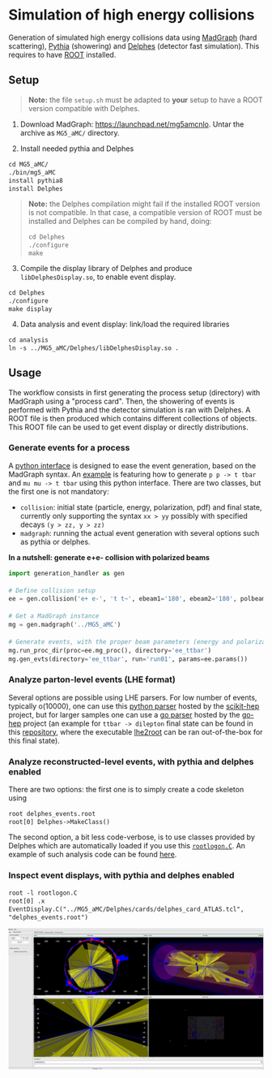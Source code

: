 # Simulation of high energy collisions

Generation of simulated high energy collisions data using
[MadGraph](https://launchpad.net/mg5amcnlo) (hard scattering),
[Pythia](http://home.thep.lu.se/~torbjorn/Pythia.html) (showering)
and [Delphes](https://github.com/delphes/delphes) (detector fast simulation).
This requires to have [ROOT](https://root.cern/) installed.


## Setup

> **Note:** the file `setup.sh` must be adapted to **your** setup to have a ROOT version compatible with Delphes. 

1. Download MadGraph: https://launchpad.net/mg5amcnlo. Untar the archive as `MG5_aMC/` directory.

2. Install needed pythia and Delphes
```
cd MG5_aMC/
./bin/mg5_aMC
install pythia8
install Delphes
```

> **Note:** the Delphes compilation might fail if the installed ROOT version is not compatible.
> In that case, a compatible version of ROOT must be installed and Delphes can be compiled by hand,
> doing:
> ```
> cd Delphes
> ./configure
> make
> ```

3. Compile the display library of Delphes and produce `libDelphesDisplay.so`, to enable event display.
```
cd Delphes
./configure
make display
```

4. Data analysis and event display: link/load the required libraries
```
cd analysis
ln -s ../MG5_aMC/Delphes/libDelphesDisplay.so .
```


## Usage

The workflow consists in first generating the process setup (directory) with MadGraph
using a "process card". Then, the showering of events is performed with Pythia and
the detector simulation is ran with Delphes. A ROOT file is then produced which contains
different collections of objects. This ROOT file can be used to get event display or
directly distributions.

### Generate events for a process

A [python interface](generate/generation_handler.py) is designed to ease the event generation, based
on the MadGraph syntax. An [example](generate/example.py) is featuring how to
generate `p p -> t tbar` and `mu mu -> t tbar` using this python interface. There are two
classes, but the first one is not mandatory:
 + `collision`: initial state (particle, energy, polarization, pdf) and final state,
    currently only supporting the syntax `xx > yy` possibly with specified decays `(y > zz, y > zz)`
 + `madgraph`: running the actual event generation with several options such as pythia or delphes.

**In a nutshell: generate e+e- collision with polarized beams**
```python
import generation_handler as gen

# Define collision setup
ee = gen.collision('e+ e-', 't t~', ebeam1='180', ebeam2='180', polbeam1='1', polbeam1='0')

# Get a MadGraph instance
mg = gen.madgraph('../MG5_aMC')

# Generate events, with the proper beam parameters (energy and polarization)
mg.run_proc_dir(proc=ee.mg_proc(), directory='ee_ttbar')
mg.gen_evts(directory='ee_ttbar', run='run01', params=ee.params())
```

### Analyze parton-level events (LHE format)

Several options are possible using LHE parsers. For low number of events, typically o(10000), one can use this [python parser](https://github.com/scikit-hep/pylhe) hosted by the [scikit-hep](https://scikit-hep.org/) project, but for larger samples one can use a [go parser](https://pkg.go.dev/go-hep.org/x/hep@v0.28.4/lhef) hosted by the [go-hep](https://go-hep.org/) project (an example for `ttbar -> dilepton` final state can be found in this [repository](https://github.com/rmadar/go-simple-examples/tree/master/lhe2root), where the executable [lhe2root](https://github.com/rmadar/go-simple-examples/tree/master/lhe2root/lhe2root) can be ran out-of-the-box for this final state).

### Analyze reconstructed-level events, with pythia and delphes enabled

There are two options: the first one is to simply create a code skeleton using
```
root delphes_events.root
root[0] Delphes->MakeClass()
```
The second option, a bit less code-verbose, is to use classes provided by Delphes
which are automatically loaded if you use this [`rootlogon.C`](analysis/rootlogon.C).
An example of such analysis code can be found [here](analysis/ana.C).

### Inspect event displays, with pythia and delphes enabled

```
root -l rootlogon.C
root[0] .x EventDisplay.C("../MG5_aMC/Delphes/cards/delphes_card_ATLAS.tcl", "delphes_events.root")
```

![Event Display example](analysis/evtDisplay.jpg)


